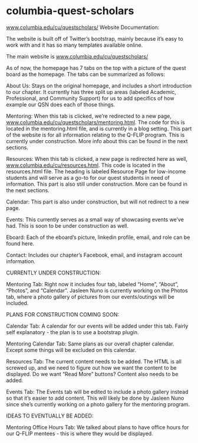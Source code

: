 # columbia-quest-scholars
www.columbia.edu/cu/questscholars/
Website Documentation: 

The website is built off of Twitter’s bootstrap, mainly because it’s easy to work with and it has so many templates available online. 

The main website is www.columbia.edu/cu/questscholars/ 

As of now, the homepage has 7 tabs on the top with a picture of the quest board as the homepage. The tabs can be summarized as follows: 

About Us: Stays on the original homepage, and includes a short introduction to our chapter. It currently has three split up areas (labeled Academic, Professional, and Community Support) for us to add specifics of how example our QSN does each of those things.

Mentoring: When this tab is clicked, we’re redirected to a new page, www.columbia.edu/cu/questscholars/mentoring.html. The code for this is located in the mentoring.html file, and is currently in a blog setting. This part of the website is for all information relating to the Q-FLIP program. This is currently under construction. More info about this can be found in the next sections.

Resources: When this tab is clicked, a new page is redirected here as well, www.columbia.edu/cu/resources.html. This code is located in the resources.html file. The heading is labeled Resource Page for low-income students and will serve as a go-to for our quest students in need of information. This part is also still under construction. More can be found in the next sections.

Calendar: This part is also under construction, but will not redirect to a new page.

Events: This currently serves as a small way of showcasing events we’ve had. This is soon to be under construction as well.

Eboard: Each of the eboard’s picture, linkedin profile, email, and role can be found here. 

Contact: Includes our chapter’s Facebook, email, and instagram account information. 

CURRENTLY UNDER CONSTRUCTION: 

Mentoring Tab: Right now it includes four tab, labeled “Home”, “About”, “Photos”, and “Calendar”. Jasleen Nuno is currently working on the Photos tab, where a photo gallery of pictures from our events/outings will be included.  

PLANS FOR CONSTRUCTION COMING SOON:

Calendar Tab: A calendar for our events will be added under this tab. Fairly self explanatory - the plan is to use a bootstrap plugin.

Mentoring Calendar Tab:  Same plans as our overall chapter calendar. Except some things will be excluded on this calendar. 

Resources Tab: The current content needs to be added. The HTML is all screwed up, and we need to figure out how we want the content to be displayed. Do we want “Read More” buttons? Content also needs to be added. 

Events Tab: The Events tab will be edited to include a photo gallery instead so that it’s easier to add content. This will likely be done by Jasleen Nuno since she’s currently working on a photo gallery for the mentoring program.

IDEAS TO EVENTUALLY BE ADDED:

Mentoring Office Hours Tab: We talked about plans to have office hours for our Q-FLIP mentees - this is where they would be displayed. 



